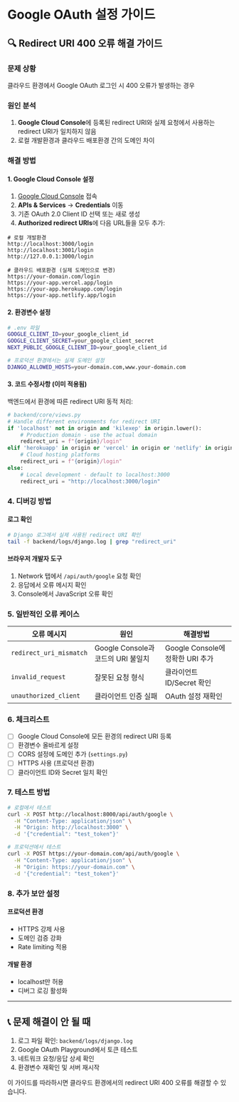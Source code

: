 # Google OAuth 설정 가이드

## 🔍 **Redirect URI 400 오류 해결 가이드**

### **문제 상황**
클라우드 환경에서 Google OAuth 로그인 시 400 오류가 발생하는 경우

### **원인 분석**
1. **Google Cloud Console**에 등록된 redirect URI와 실제 요청에서 사용하는 redirect URI가 일치하지 않음
2. 로컬 개발환경과 클라우드 배포환경 간의 도메인 차이

### **해결 방법**

#### **1. Google Cloud Console 설정**

1. [Google Cloud Console](https://console.cloud.google.com/) 접속
2. **APIs & Services** → **Credentials** 이동
3. 기존 OAuth 2.0 Client ID 선택 또는 새로 생성
4. **Authorized redirect URIs**에 다음 URL들을 모두 추가:

```
# 로컬 개발환경
http://localhost:3000/login
http://localhost:3001/login
http://127.0.0.1:3000/login

# 클라우드 배포환경 (실제 도메인으로 변경)
https://your-domain.com/login
https://your-app.vercel.app/login
https://your-app.herokuapp.com/login
https://your-app.netlify.app/login
```

#### **2. 환경변수 설정**

```bash
# .env 파일
GOOGLE_CLIENT_ID=your_google_client_id
GOOGLE_CLIENT_SECRET=your_google_client_secret
NEXT_PUBLIC_GOOGLE_CLIENT_ID=your_google_client_id

# 프로덕션 환경에서는 실제 도메인 설정
DJANGO_ALLOWED_HOSTS=your-domain.com,www.your-domain.com
```

#### **3. 코드 수정사항 (이미 적용됨)**

백엔드에서 환경에 따른 redirect URI 동적 처리:

```python
# backend/core/views.py
# Handle different environments for redirect URI
if 'localhost' not in origin and 'kilexep' in origin.lower():
    # Production domain - use the actual domain
    redirect_uri = f"{origin}/login"
elif 'herokuapp' in origin or 'vercel' in origin or 'netlify' in origin:
    # Cloud hosting platforms
    redirect_uri = f"{origin}/login"
else:
    # Local development - default to localhost:3000
    redirect_uri = "http://localhost:3000/login"
```

### **4. 디버깅 방법**

#### **로그 확인**
```bash
# Django 로그에서 실제 사용된 redirect URI 확인
tail -f backend/logs/django.log | grep "redirect_uri"
```

#### **브라우저 개발자 도구**
1. Network 탭에서 `/api/auth/google` 요청 확인
2. 응답에서 오류 메시지 확인
3. Console에서 JavaScript 오류 확인

### **5. 일반적인 오류 케이스**

| 오류 메시지 | 원인 | 해결방법 |
|------------|------|----------|
| `redirect_uri_mismatch` | Google Console과 코드의 URI 불일치 | Google Console에 정확한 URI 추가 |
| `invalid_request` | 잘못된 요청 형식 | 클라이언트 ID/Secret 확인 |
| `unauthorized_client` | 클라이언트 인증 실패 | OAuth 설정 재확인 |

### **6. 체크리스트**

- [ ] Google Cloud Console에 모든 환경의 redirect URI 등록
- [ ] 환경변수 올바르게 설정
- [ ] CORS 설정에 도메인 추가 (`settings.py`)
- [ ] HTTPS 사용 (프로덕션 환경)
- [ ] 클라이언트 ID와 Secret 일치 확인

### **7. 테스트 방법**

```bash
# 로컬에서 테스트
curl -X POST http://localhost:8000/api/auth/google \
  -H "Content-Type: application/json" \
  -H "Origin: http://localhost:3000" \
  -d '{"credential": "test_token"}'

# 프로덕션에서 테스트  
curl -X POST https://your-domain.com/api/auth/google \
  -H "Content-Type: application/json" \
  -H "Origin: https://your-domain.com" \
  -d '{"credential": "test_token"}'
```

### **8. 추가 보안 설정**

#### **프로덕션 환경**
- HTTPS 강제 사용
- 도메인 검증 강화
- Rate limiting 적용

#### **개발 환경**
- localhost만 허용
- 디버그 로깅 활성화

---

## 📞 **문제 해결이 안 될 때**

1. 로그 파일 확인: `backend/logs/django.log`
2. Google OAuth Playground에서 토큰 테스트
3. 네트워크 요청/응답 상세 확인
4. 환경변수 재확인 및 서버 재시작

이 가이드를 따라하시면 클라우드 환경에서의 redirect URI 400 오류를 해결할 수 있습니다.
